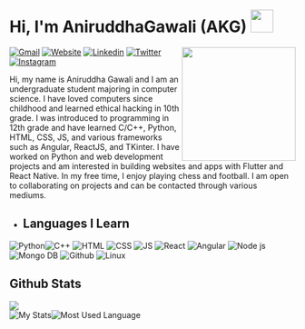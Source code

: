 
# Hi, I'm AniruddhaGawali (AKG) <a href="https://aniruddhagawali.github.io/AniruddhaGawali/"><img src="https://media.giphy.com/media/hvRJCLFzcasrR4ia7z/giphy.gif" width="40"></a>

<img align='right' src='https://i.ibb.co/QkWYsXM/Pics-Art-05-30-05-41-22.png' width="200">



[![Gmail](https://img.shields.io/static/v1?style=flat-square&label=Gmail&message=aniruddhagawali03&color=db3c30&logo=gmail&logoColor=white)](mailto:aniruddhagawali03@gmail.com)
[![Website](https://img.shields.io/static/v1?style=flat-square&label=Webfolio&message=AKGSite&color=slateblue&&logoColor=white)](https://aniruddhagawali.github.io/AniruddhaGawali/)
[![Linkedin](https://img.shields.io/static/v1?style=flat-square&label=Linkedin&message=AniruddhaGawali&color=0961b9&logo=Linkedin&logoColor=white)](https://www.linkedin.com/in/aniruddha-gawali-617804230/)
[![Twitter](https://img.shields.io/static/v1?style=flat-square&label=Twitter&message=AniruddhaAKG&color=1d98e5&logo=twitter&logoColor=white)](https://twitter.com/AniruddhaAKG)
[![Instagram](https://img.shields.io/static/v1?style=flat-square&label=Instagram&message=@aniruddha.gawali&color=cf3b83&logo=Instagram&logoColor=white)](https://www.instagram.com/aniruddha.gawali/)

Hi, my name is Aniruddha Gawali and I am an undergraduate student majoring in computer science. I have loved computers since childhood and learned ethical hacking in 10th grade. I was introduced to programming in 12th grade and have learned C/C++, Python, HTML, CSS, JS, and various frameworks such as Angular, ReactJS, and TKinter. I have worked on Python and web development projects and am interested in building websites and apps with Flutter and React Native. In my free time, I enjoy playing chess and football. I am open to collaborating on projects and can be contacted through various mediums.

- ## Languages I Learn

![Python](https://img.shields.io/static/v1?style=flat-square&label=Python&message=2020&color=292929&logo=Python)![C++](https://img.shields.io/static/v1?style=flat-square&label=C%2b%2b/C&message=2022&color=292929&logo=C%2b%2b&logoColor=darkblue&labelcolor=blue)  ![HTML](https://img.shields.io/static/v1?style=flat-square&label=HTML&message=2021&color=292929&logo=html5&logoColor=orange)  ![CSS](https://img.shields.io/static/v1?style=flat-square&label=CSS&message=2021&color=292929&logo=css3&logoColor=skyblue)  ![JS](https://img.shields.io/static/v1?style=flat-square&label=Javascript&message=2021&color=292929&logo=Javascript)  ![React](https://img.shields.io/static/v1?style=flat-square&label=React&message=2021&color=292929&logo=React)  ![Angular](https://img.shields.io/static/v1?style=flat-square&label=Angular&message=2021&color=292929&logo=Angular&logoColor=red) ![Node js](https://img.shields.io/static/v1?style=flat-square&label=NodeJs&message=2021&color=292929&logo=NodeJs&logoColor=green)![Mongo DB](https://img.shields.io/static/v1?style=flat-square&label=Mongodb&message=2022&color=292929&logo=Mongodb&logoColor=green) ![Github](https://img.shields.io/static/v1?style=flat-square&label=Github&message=2019&color=292929&logo=Github)  ![Linux](https://img.shields.io/static/v1?style=flat-square&label=Linux&message=2019&color=292929&logo=Linux)
  
  ## Github Stats
  <img src="https://github-readme-stats.vercel.app/api?username=AniruddhaGawali&&show_icons=true&title_color=a371f7&icon_color=fff&text_color=a8a8a8&bg_color=151515">
  
<div style="display:flex; ">  
  <img src="https://github-readme-streak-stats.herokuapp.com?user=AniruddhaGawali&theme=dark&date_format=M%20j%5B%2C%20Y%5D&sideLabels=808080&currStreakLabel=808080" alt="My Stats">
  
  <img src="https://github-readme-stats.vercel.app/api/top-langs/?username=AniruddhaGawali&theme=dark&show_icons=true&layout=compact" alt="Most Used Language">
</div>
